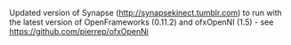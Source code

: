 Updated version of Synapse (http://synapsekinect.tumblr.com) to run with the latest version of OpenFrameworks (0.11.2) and ofxOpenNI (1.5) - see https://github.com/pierrep/ofxOpenNi
